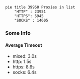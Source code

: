 
```mermaid
pie title 39960 Proxies in list
    "HTTP" : 23951
    "HTTPS": 5945
    "SOCKS" : 14605
```

### Some Info
#### Average Timeout

- mixed: 3.0s
- http: 1.5s
- https: 8.6s
- socks: 6.4s